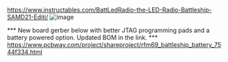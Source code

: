 https://www.instructables.com/BattLedRadio-the-LED-Radio-Battleship-SAMD21-Editi/
![image](https://github.com/user-attachments/assets/4386afca-65ff-4f3c-a146-7afdf21a572f)

*** New board gerber below with better JTAG programming pads and a battery powered option. Updated BOM in the link. ***
https://www.pcbway.com/project/shareproject/rfm69_battleship_battery_7544f334.html
